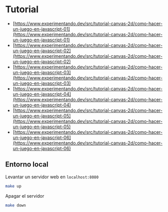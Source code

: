 # Tutorial

- [https://www.experimentando.dev/src/tutorial-canvas-2d/como-hacer-un-juego-en-javascript-01](https://www.experimentando.dev/src/tutorial-canvas-2d/como-hacer-un-juego-en-javascript-01)
- [https://www.experimentando.dev/src/tutorial-canvas-2d/como-hacer-un-juego-en-javascript-02](https://www.experimentando.dev/src/tutorial-canvas-2d/como-hacer-un-juego-en-javascript-02)
- [https://www.experimentando.dev/src/tutorial-canvas-2d/como-hacer-un-juego-en-javascript-03](https://www.experimentando.dev/src/tutorial-canvas-2d/como-hacer-un-juego-en-javascript-03)
- [https://www.experimentando.dev/src/tutorial-canvas-2d/como-hacer-un-juego-en-javascript-04](https://www.experimentando.dev/src/tutorial-canvas-2d/como-hacer-un-juego-en-javascript-04)
- [https://www.experimentando.dev/src/tutorial-canvas-2d/como-hacer-un-juego-en-javascript-05](https://www.experimentando.dev/src/tutorial-canvas-2d/como-hacer-un-juego-en-javascript-05)
- [https://www.experimentando.dev/src/tutorial-canvas-2d/como-hacer-un-juego-en-javascript-06](https://www.experimentando.dev/src/tutorial-canvas-2d/como-hacer-un-juego-en-javascript-06)

## Entorno local
Levantar un servidor web en `localhost:8080`
```bash
make up
```
Apagar el servidor
```bash
make down
```
